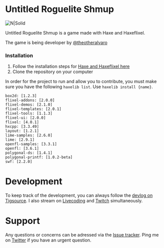 # Untitled Roguelite Shmup

![N|Solid](https://camo.githubusercontent.com/64a99cce38429474e80e0d6a1cad8ffa2e24524c/687474703a2f2f692e696d6775722e636f6d2f6e366232426a362e676966)

Untitled Roguelite Shmup is a game made with Haxe and Haxeflixel.

The game is being developer by [@theotheralvaro](twitter.com/theotheralvaro)

### Installation

1) Follow the installation steps for [Haxe and Haxeflixel here](http://haxeflixel.com/documentation/getting-started/)
2) Clone the repository on your computer

In order for the project to run and allow you to contribute, you must make sure you have the following ```haxelib list```. Use ```haxelib install {name}```.

```actuate: [1.8.6]
box2d: [1.2.3]
flixel-addons: [2.0.0]
flixel-demos: [2.1.0]
flixel-templates: [2.0.1]
flixel-tools: [1.1.3]
flixel-ui: [2.0.0]
flixel: [4.0.1]
hxcpp: [3.3.49]
layout: [1.2.1]
lime-samples: [2.6.0]
lime: [2.9.1]
openfl-samples: [3.3.1]
openfl: [3.6.1]
polygonal-ds: [1.4.1]
polygonal-printf: [1.0.2-beta]
swf: [2.2.0]
```

# Development
To keep track of the development, you can always follow the [devlog on Tigsource](https://forums.tigsource.com/index.php?topic=57162). I also stream on [Livecoding](livecoding.tv/alvalol) and [Twitch](http://twitch.tv/Alvaro_As) simultaneously.

# Support 

Any questions or concerns can be adressed via the [Issue tracker](https://github.com/Alvalol/Haxeflixel-ShmupRoguelike/issues). Ping me on [Twitter](twitter.com/theotheralvaro) if you have an urgent question.